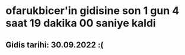 # ofarukbicer'in gidisine son 1 gun 4 saat 19 dakika 00 saniye kaldi

## Gidis tarihi: 30.09.2022 :(